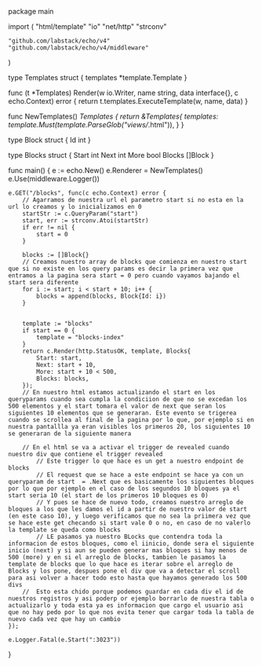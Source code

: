 package main

import (
	"html/template"
	"io"
	"net/http"
	"strconv"

	"github.com/labstack/echo/v4"
	"github.com/labstack/echo/v4/middleware"
)

type Templates struct {
	templates *template.Template
}

func (t *Templates) Render(w io.Writer, name string, data interface{}, c echo.Context) error {
	return t.templates.ExecuteTemplate(w, name, data)
}

func NewTemplates() *Templates {
	return &Templates{
		templates: template.Must(template.ParseGlob("views/*.html")),
	}
}

type Block struct {
    Id int
}

type Blocks struct {
    Start int
    Next int
    More bool
    Blocks []Block
}

func main() {
	e := echo.New()
    e.Renderer = NewTemplates()
    e.Use(middleware.Logger())

    e.GET("/blocks", func(c echo.Context) error {
        // Agarramos de nuestra url el parametro start si no esta en la url lo creamos y lo inicializamos en 0
        startStr := c.QueryParam("start")
        start, err := strconv.Atoi(startStr)
        if err != nil {
            start = 0
        }

        blocks := []Block{}
        // Creamos nuestro array de blocks que comienza en nuestro start que si no existe en los query params es decir la primera vez que entramos a la pagina sera start = 0 pero cuando vayamos bajando el start sera diferente
        for i := start; i < start + 10; i++ {
            blocks = append(blocks, Block{Id: i})
        }


        template := "blocks"
        if start == 0 {
            template = "blocks-index"
        }
        return c.Render(http.StatusOK, template, Blocks{
            Start: start,
            Next: start + 10,
            More: start + 10 < 500,
            Blocks: blocks,
        });
        // En nuestro html estamos actualizando el start en los queryparams cuando sea cumpla la condiciion de que no se excedan los 500 elementos y el start tomara el valor de next que seran los siguientes 10 elementos que se generaran. Este evento se trigerea cuando se scrollea al final de la pagina por lo que, por ejemplo si en nuestra pantallla ya eran visibles los primeros 20, los siguientes 10 se generaran de la siguiente manera

        // En el html se va a activar el trigger de revealed cuando nuestro div que contiene el trigger revealed
            // Este trigger lo que hace es un get a nuestro endpoint de blocks 
            // El request que se hace a este endpoint se hace ya con un queryparam de start  = .Next que es basicamente los siguientes bloques por lo que por ejemplo en el caso de los segundos 10 bloques ya el start seria 10 (el start de los primeros 10 bloques es 0)
            // Y pues se hace de nuevo todo, creamos nuestro arreglo de bloques a los que les damos el id a partir de nuestro valor de start (en este caso 10), y luego verificamos que no sea la priimera vez que se hace este get checando si start vale 0 o no, en caso de no valerlo la template se queda como blocks
            // LE pasamos ya nuestro BLocks que contendra toda la informacion de estos bloques, como el iinicio, donde sera el siguiente inicio (next) y si aun se pueden generar mas bloques si hay menos de 500 (more) y en si el arreglo de blocks, tambien le pasamos la template de blocks que lo que hace es iterar sobre el arreglo de Blocks y los pone, despues pone el div que va a detectar el scroll para asi volver a hacer todo esto hasta que hayamos generado los 500 divs
        //  Esto esta chido porque podemos guardar en cada div el id de nuestros registros y asi poderp or ejemplo borrarlo de nuestra tabla o actualizarlo y toda esta ya es informacion que cargo el usuario asi que no hay pedo por lo que nos evita tener que cargar toda la tabla de nuevo cada vez que hay un cambio
    });

    e.Logger.Fatal(e.Start(":3023"))
}

